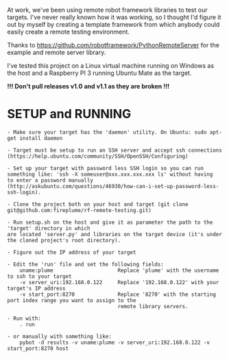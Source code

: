 At work, we've been using remote robot framework libraries to test our targets. I've never really known
how it was working, so I thought I'd figure it out by myself by creating a template framework from
which anybody could easily create a remote testing environment.

Thanks to https://github.com/robotframework/PythonRemoteServer for the example and remote server library.

I've tested this project on a Linux virtual machine running on Windows as the host and a Raspberry PI 3
running Ubuntu Mate as the target.

__!!! Don't pull releases v1.0 and v1.1 as they are broken !!!__

# SETUP and RUNNING
```
- Make sure your target has the 'daemon' utility. On Ubuntu: sudo apt-get install daemon

- Target must be setup to run an SSH server and accept ssh connections (https://help.ubuntu.com/community/SSH/OpenSSH/Configuring)

- Set up your target with password less SSH login so you can run something like: 'ssh -X someuser@xxx.xxx.xxx.xxx ls' without having
to enter a password manually (http://askubuntu.com/questions/46930/how-can-i-set-up-password-less-ssh-login).

- Clone the project both on your host and target (git clone git@github.com:fireplume/rf-remote-testing.git)

- Run setup.sh on the host and give it as parameter the path to the 'target' directory in which
are located 'server.py' and libraries on the target device (it's under the cloned project's root directory).

- Figure out the IP address of your target

- Edit the 'run' file and set the following fields:
    uname:plume                     Replace 'plume' with the username to ssh to your target
    -v server_uri:192.168.0.122     Replace '192.168.0.122' with your target's IP address
    -v start_port:8270              Replace '8270' with the starting port index range you want to assign to the
                                    remote library servers.

- Run with:
    . run

- or manually with something like:
    pybot -d results -v uname:plume -v server_uri:192.168.0.122 -v start_port:8270 host
```
